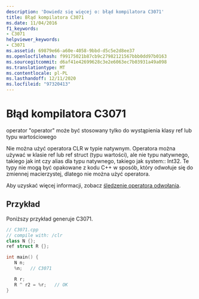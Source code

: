 ```yaml
---
description: 'Dowiedz się więcej o: błąd kompilatora C3071'
title: Błąd kompilatora C3071
ms.date: 11/04/2016
f1_keywords:
- C3071
helpviewer_keywords:
- C3071
ms.assetid: 69879e66-a60e-4058-9bbd-d5c5e2d8ee37
ms.openlocfilehash: f99175021b87cb9c27982121567bbb0dd97b0163
ms.sourcegitcommit: d6af41e42699628c3e2e6063ec7b03931a49a098
ms.translationtype: MT
ms.contentlocale: pl-PL
ms.lasthandoff: 12/11/2020
ms.locfileid: "97320413"
---
```

# <a name="compiler-error-c3071"></a>Błąd kompilatora C3071

operator "operator" może być stosowany tylko do wystąpienia klasy ref lub typu wartościowego

Nie można użyć operatora CLR w typie natywnym. Operatora można używać w klasie ref lub ref struct (typu wartości), ale nie typu natywnego, takiego jak int czy alias dla typu natywnego, takiego jak system:: Int32. Te typy nie mogą być opakowane z kodu C++ w sposób, który odwołuje się do zmiennej macierzystej, dlatego nie można użyć operatora.

Aby uzyskać więcej informacji, zobacz [śledzenie operatora odwołania](../../extensions/tracking-reference-operator-cpp-component-extensions.md).

## <a name="example"></a>Przykład

Poniższy przykład generuje C3071.

```cpp
// C3071.cpp
// compile with: /clr
class N {};
ref struct R {};

int main() {
   N n;
   %n;   // C3071

   R r;
   R ^ r2 = %r;   // OK
}
```
